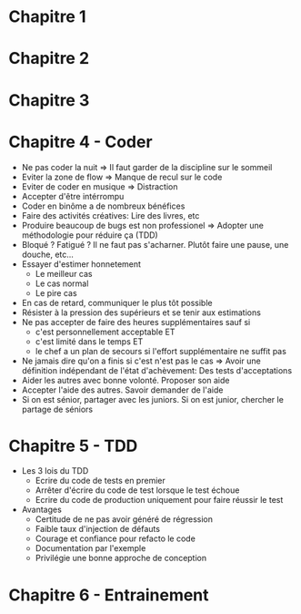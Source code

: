 # Chapitre 1
# Chapitre 2
# Chapitre 3
# Chapitre 4 - Coder

- Ne pas coder la nuit => Il faut garder de la discipline sur le sommeil
- Eviter la zone de flow => Manque de recul sur le code
- Eviter de coder en musique => Distraction
- Accepter d'être intérrompu
- Coder en binôme a de nombreux bénéfices
- Faire des activités créatives: Lire des livres, etc
- Produire beaucoup de bugs est non professionel => Adopter une méthodologie pour réduire ça (TDD)
- Bloqué ? Fatigué ? Il ne faut pas s'acharner. Plutôt faire une pause, une douche, etc...
- Essayer d'estimer honnetement
  - Le meilleur cas
  - Le cas normal
  - Le pire cas
- En cas de retard, communiquer le plus tôt possible
- Résister à la pression des supérieurs et se tenir aux estimations
- Ne pas accepter de faire des heures supplémentaires sauf si
  - c'est personnellement acceptable ET
  - c'est limité dans le temps ET
  - le chef a un plan de secours si l'effort supplémentaire ne suffit pas
- Ne jamais dire qu'on a finis si c'est n'est pas le cas => Avoir une définition indépendant de l'état d'achèvement: Des tests d'acceptations
- Aider les autres avec bonne volonté. Proposer son aide
- Accepter l'aide des autres. Savoir demander de l'aide
- Si on est sénior, partager avec les juniors. Si on est junior, chercher le partage de séniors

# Chapitre 5 - TDD

- Les 3 lois du TDD
  - Ecrire du code de tests en premier
  - Arrêter d'écrire du code de test lorsque le test échoue
  - Ecrire du code de production uniquement pour faire réussir le test
- Avantages
  - Certitude de ne pas avoir généré de régression
  - Faible taux d'injection de défauts
  - Courage et confiance pour refacto le code
  - Documentation par l'exemple
  - Privilégie une bonne approche de conception
 
# Chapitre 6 - Entrainement
